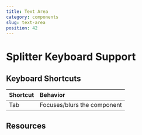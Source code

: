 ```yaml
---
title: Text Area
category: components
slug: text-area
position: 42
---
```

# Splitter Keyboard Support

## Keyboard Shortcuts

| Shortcut         | Behavior |
|:-                |:-        |
| Tab              | Focuses/blurs the component |

## Resources
